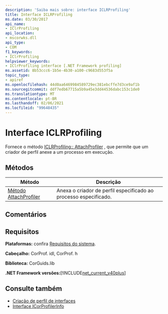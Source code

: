 ```yaml
---
description: 'Saiba mais sobre: interface ICLRProfiling'
title: Interface ICLRProfiling
ms.date: 03/30/2017
api_name:
- IClrProfiling
api_location:
- mscorwks.dll
api_type:
- COM
f1_keywords:
- IClrProfiling
helpviewer_keywords:
- IClrProfiling interface [.NET Framework profiling]
ms.assetid: 8b53ccc6-1b5e-4b30-a100-c9683d553f5a
topic_type:
- apiref
ms.openlocfilehash: 44d0aa6469984589729ec381ebcffe7d3ce9af1b
ms.sourcegitcommit: ddf7edb67715a5b9a45e3dd44536dabc153c1de0
ms.translationtype: MT
ms.contentlocale: pt-BR
ms.lasthandoff: 02/06/2021
ms.locfileid: "99648435"
---
```

# <a name="iclrprofiling-interface"></a>Interface ICLRProfiling

Fornece o método [ICLRProfiling:: AttachProfiler](iclrprofiling-attachprofiler-method.md) , que permite que um criador de perfil anexe a um processo em execução.  
  
## <a name="methods"></a>Métodos  
  
|Método|Descrição|  
|------------|-----------------|  
|[Método AttachProfiler](iclrprofiling-attachprofiler-method.md)|Anexa o criador de perfil especificado ao processo especificado.|  
  
## <a name="remarks"></a>Comentários  
  
## <a name="requirements"></a>Requisitos  

 **Plataformas:** confira [Requisitos do sistema](../../get-started/system-requirements.md).  
  
 **Cabeçalho:** CorProf. idl, CorProf. h  
  
 **Biblioteca:** CorGuids.lib  
  
 **.NET Framework versões:**[!INCLUDE[net_current_v40plus](../../../../includes/net-current-v40plus-md.md)]  
  
## <a name="see-also"></a>Consulte também

- [Criação de perfil de interfaces](profiling-interfaces.md)
- [Interface ICorProfilerInfo](icorprofilerinfo-interface.md)
